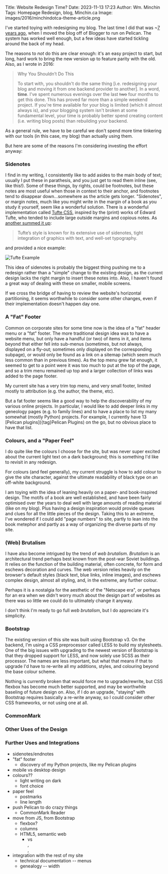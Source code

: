Title: Website Redesign Time?
Date: 2023-11-13 17:23
Author: Wm. Minchin
Tags: Homepage Redesign, blog, Minchin.ca
Image: images/2016/minchindotca-theme-article.png

I've started toying with redesigning my blog. The last time I did that was ~[7
years ago]({filename}20160912-i-redesigned-my-blog.md), when I moved the blog
off of Blogger to run on Pelican. The system has worked well enough, but a few
ideas have started tickling around the back of my head.

The reasons to *not* do this are clear enough: it's an easy project to start,
but long, hard work to bring the new version up to feature parity with the old.
Also, as I wrote in 2016:

> Why You Shouldn’t Do This
>
> To start with, you shouldn't do the same thing [i.e. redesigning your blog
> and moving it from one backend provider to another]. In a word, **time**.
> I've spent numerous evenings over the last <del>two</del> four months to get
> this done. This has proved far more than a simple weekend project. If you're
> time available for your blog is limited (which it almost always is), and your
> blogging system isn't broken at some fundamental level, your time is probably
> better spend creating content (i.e. writing blog posts) than rebuilding your
> backend.

As a general rule, we have to be careful we don't spend more time tinkering
with our tools (in this case, my blog) than actually using them.

But here are some of the reasons I'm considering investing the effort anyway:

### Sidenotes

I find in my writing, I consistently like to add asides to the main body of
text; usually I put these in parathesis, and you just get to read them inline
(see, like this!). Some of these things, by rights, could be footnotes, but
these notes are most useful when those in context to their anchor, and
footnotes tend to disappear down...somewhere as the article gets longer.
"Sidenotes", or margin notes, much like you might write in the margin of a book
as you study it yourself, seem like a wonderful solution. There is a wonderful
implementation called [Tufte CSS](https://edwardtufte.github.io/tufte-css/),
inspired by the (print) works of Edward Tufte, who tended to include large
outside margins and copious notes. As [another summed it
up](https://bookdown.org/yihui/rmarkdown/tufte-handouts.html):

> Tufte’s style is known for its extensive use of sidenotes, tight integration
> of graphics with text, and well-set typography.

and provided a nice example:

![Tufte Example]({static}images/2023/tufte-overview.png)

This idea of sidenotes is probably the biggest thing pushing me to a redesign
rather than a "simple" change to the existing design, as the current design
lacks the right margin to insert these notes into. Also, I haven't found a
great way of dealing with these on smaller, mobile screens.

If we cross the bridge of having to review the website's horizontal
partitioning, it seems worthwhile to consider some other changes, even if their
implementation doesn't happen day one.

### A "Fat" Footer

Common on corporate sites for some time now is the idea of a "fat" header menu
or a "fat" footer. The more traditional design idea was to have a website menu,
but only have a handful (or two) of items in it, and items beyond that either
fell into sub-menus (sometimes, but not always, displayed on a fly-out;
sometimes only displayed on the corresponding subpage), or would only be found
as a link on a sitemap (which seem much less common than in previous times). As
the top menu grew fat enough, it seemed to get to a point were it was too much
to put at the top of the page, and so a trim menu remained up top and a larger
collection of links was added to the page footer.

My current site has a very trim top menu, and very small footer, limited mostly
to attribution (e.g. the author, the theme, etc).

But a fat footer seems like a good way to help the discoverability of my
various online projects. In particular, I would like to add deeper links in my
geneology pages (e.g. to family lines) and to have a place to list my many
somewhat (mostly Python) projects. For example, I currently have 13 [Pelican
plugins]({tag}Pelican Plugins) on the go, but no obvious place to have that
list.

### Colours, and a "Paper Feel"

I do quite like the colours I choose for the site, but was never super excited
about the current light text on a dark background; this is something I'd like
to revisit in any redesign.

For colours (and feel generally), my current struggle is how to add colour to
give the site character, against the ultimate readability of black type on an
off-white background.

I am toying with the idea of leaning heavily on a paper- and book-inspired
design. The motifs of a book are well established, and have been fairly
optimised over the years to deal well with large amounts of reading material
(like on my blog). Plus having a design inspiration would provide queues and
clues for all the little pieces of the design. Taking this to an extreme, I've
wondered if I could add "page numbers" to site, partly to lean into the book
metephor and partly as a way of organizing the diverse parts of my site.

### (Web) Brutalism

I have also become intrigued by the trend of *web brutalism*. *Brutalism* is an
architectural trend perhaps best known from the post-war Soviet buildings. It
relies on the function of the building material, often concrete, for form and
eschews decoration and curves. The web version relies heavily on the browser's
default styles (black text, blue links, inline images), and eschews complex
design, almost all styling, and, in the extreme, any further colour.

Perhaps it is a nostalgia for the aesthetic of the "Netscape era", or perhaps
for an era when we didn't worry much about the design part of websites as there
was so little we could do to ultimately change it anyway.

I don't think I'm ready to go full *web brutalism*, but I do appreciate it's
simplicity.

### Bootstrap

The existing version of this site was built using Bootstrap v3. On the backend,
I'm using a CSS preprocessor called LESS to build my stylesheets. One of the
big issues with upgrading to the newest version of Bootstrap is that they
dropped support for LESS, and now solely use SCSS as their processor. The names
are less important, but what that means if that to upgrade I'd have to re-write
all my additions, styles, and colouring beyond the base colour scheme.

Nothing is currently broken that would force me to upgrade/rewrite, but CSS
flexbox has become much better supported, and may be worthwhile baseling of
future design on. Also, if I do an upgrade, "staying" with Bootstrap requires
basically a re-write anyway, so I could consider other CSS frameworks, or not
using one at all.

### CommonMark

### Other Uses of the Design

### Further Uses and Integrations

- sidenotes/endnotes
- "fat" footer
    - discovery of my Python projects, like my Pelican plugins
- mobile vs desktop design
- colours??
    - light writing on dark
    - font choice
- paper feel
    - postmarks
    - line length
- push Pelican to do crazy things
    - CommonMark Reader
- move from JS, from Bootstrap
    - flexbox?
    - columns
    - HTML5, semantic web
        - <div> vs <nav>, <article>, <aside>
- integration with the rest of my site
    - technical documentation -- menus
    - genealogy -- width
